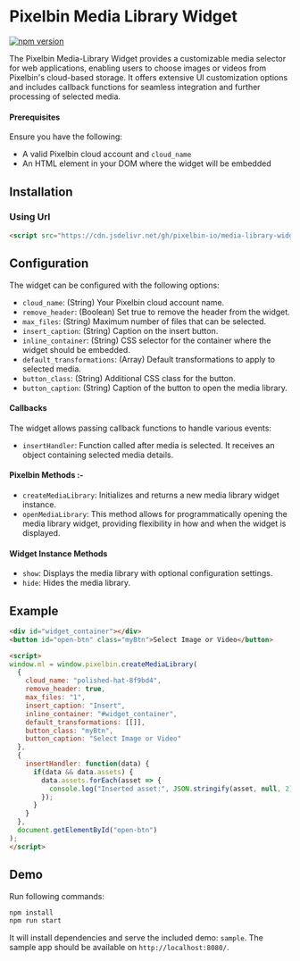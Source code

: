 # Pixelbin Media Library Widget

[![npm version](https://img.shields.io/npm/v/pixelbin-media-library-widget)](https://www.npmjs.com/package/pixelbin-media-library-widget)

The Pixelbin Media-Library Widget provides a customizable media selector for web applications, enabling users to choose images or videos from Pixelbin's cloud-based storage. It offers extensive UI customization options and includes callback functions for seamless integration and further processing of selected media.

#### Prerequisites
Ensure you have the following:
  - A valid Pixelbin cloud account and `cloud_name`
  - An HTML element in your DOM where the widget will be embedded

## Installation

### Using Url

```html
<script src="https://cdn.jsdelivr.net/gh/pixelbin-io/media-library-widget/dist/bundle.js"></script>
```

## Configuration 
The widget can be configured with the following options:

- `cloud_name`: (String) Your Pixelbin cloud account name.
- `remove_header`: (Boolean) Set true to remove the header from the widget.
- `max_files`: (String) Maximum number of files that can be selected.
- `insert_caption`: (String) Caption on the insert button.
- `inline_container`: (String) CSS selector for the container where the widget should be embedded.
- `default_transformations`: (Array) Default transformations to apply to selected media.
- `button_class`: (String) Additional CSS class for the button.
- `button_caption`: (String) Caption of the button to open the media library.

#### Callbacks
The widget allows passing callback functions to handle various events:

- `insertHandler`: Function called after media is selected. It receives an object containing selected media details.

#### Pixelbin Methods :- 
- `createMediaLibrary`: Initializes and returns a new media library widget instance.
- `openMediaLibrary`: This method allows for programmatically opening the media library widget, providing flexibility in how and when the widget is displayed.

#### Widget Instance Methods
- `show`: Displays the media library with optional configuration settings.
- `hide`: Hides the media library.


## Example
```html
<div id="widget_container"></div>
<button id="open-btn" class="myBtn">Select Image or Video</button>

<script>
window.ml = window.pixelbin.createMediaLibrary(
  {
    cloud_name: "polished-hat-8f9bd4",
    remove_header: true,
    max_files: "1",
    insert_caption: "Insert",
    inline_container: "#widget_container",
    default_transformations: [[]],
    button_class: "myBtn",
    button_caption: "Select Image or Video"
  },
  {
    insertHandler: function(data) {
      if(data && data.assets) {
        data.assets.forEach(asset => {
          console.log("Inserted asset:", JSON.stringify(asset, null, 2));
        });
      }
    }
  },
  document.getElementById("open-btn")
);
</script>
```


## Demo

Run following commands:

```bash
npm install
npm run start
```
It will install dependencies and serve the included demo: `sample`.
The sample app should be available on `http://localhost:8080/`.